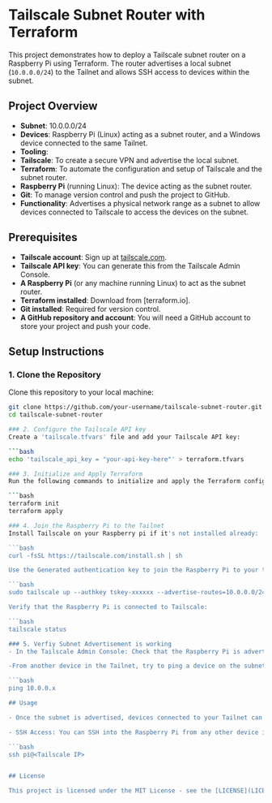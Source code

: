 # Tailscale Subnet Router with Terraform

This project demonstrates how to deploy a Tailscale subnet router on a Raspberry Pi using Terraform. The router advertises a local subnet (`10.0.0.0/24`) to the Tailnet and allows SSH access to devices within the subnet.

## Project Overview
- **Subnet**: 10.0.0.0/24
- **Devices**: Raspberry Pi (Linux) acting as a subnet router, and a Windows device connected to the same Tailnet.
-  **Tooling**: 
  - **Tailscale**: To create a secure VPN and advertise the local subnet.
  - **Terraform**: To automate the configuration and setup of Tailscale and the subnet router.
  - **Raspberry Pi** (running Linux): The device acting as the subnet router.
  - **Git**: To manage version control and push the project to GitHub.
- **Functionality**: Advertises a physical network range as a subnet to allow devices connected to Tailscale to access the devices on the subnet.

## Prerequisites
- **Tailscale account**: Sign up at [tailscale.com](https://tailscale.com).
- **Tailscale API key**: You can generate this from the Tailscale Admin Console.
- **A Raspberry Pi** (or any machine running Linux) to act as the subnet router.
- **Terraform installed**: Download from [terraform.io].
- **Git installed**: Required for version control. 
- **A GitHub repository and account**: You will need a GitHub account to store your project and push your code.

## Setup Instructions

### 1. Clone the Repository
Clone this repository to your local machine:

```bash
git clone https://github.com/your-username/tailscale-subnet-router.git
cd tailscale-subnet-router

### 2. Configure the Tailscale API key
Create a 'tailscale.tfvars' file and add your Tailscale API key:

```bash
echo 'tailscale_api_key = "your-api-key-here"' > terraform.tfvars

### 3. Initialize and Apply Terraform
Run the following commands to initialize and apply the Terraform configuration:

```bash
terraform init
terraform apply

### 4. Join the Raspberry Pi to the Tailnet
Install Tailscale on your Raspberry pi if it's not installed already:

```bash
curl -fsSL https://tailscale.com/install.sh | sh

Use the Generated authentication key to join the Raspberry Pi to your tailnet:

```bash
sudo tailscale up --authkey tskey-xxxxxx --advertise-routes=10.0.0.0/24

Verify that the Raspberry Pi is connected to Tailscale:

```bash
tailscale status

### 5. Verfiy Subnet Advertisement is working
- In the Tailscale Admin Console: Check that the Raspberry Pi is advertising the 10.0.0.0/24 subnet under the listed machine.

-From another device in the Tailnet, try to ping a device on the subnet:

```bash
ping 10.0.0.x

## Usage 

- Once the subnet is advertised, devices connected to your Tailnet can access devices on the 10.0.0.0/24 subnet.

- SSH Access: You can SSH into the Raspberry Pi from any other device in the Tailnet using the Raspberry Pi’s Tailscale IP:

```bash
ssh pi@<Tailscale IP>


## License

This project is licensed under the MIT License - see the [LICENSE](LICENSE) file for details.


